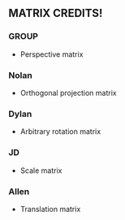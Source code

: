 ## MATRIX CREDITS!

### GROUP
- Perspective matrix

### Nolan
- Orthogonal projection matrix

### Dylan
- Arbitrary rotation matrix

### JD
- Scale matrix

### Allen
- Translation matrix


